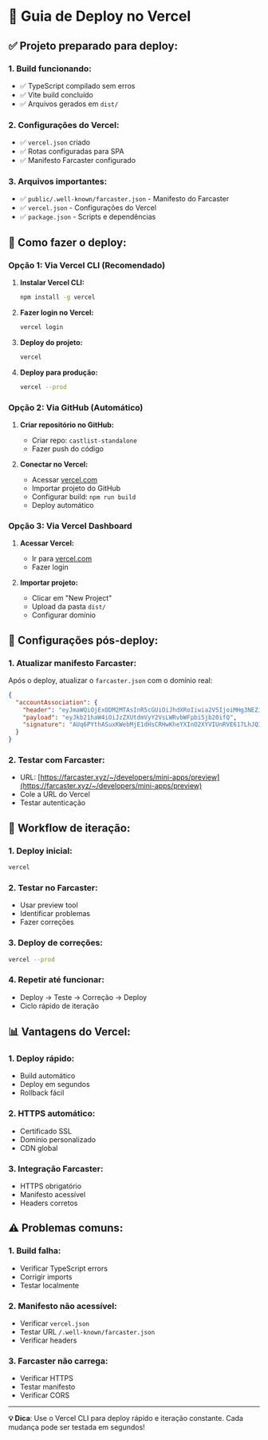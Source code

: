 # 🚀 Guia de Deploy no Vercel

## ✅ **Projeto preparado para deploy:**

### **1. Build funcionando:**
- ✅ TypeScript compilado sem erros
- ✅ Vite build concluído
- ✅ Arquivos gerados em `dist/`

### **2. Configurações do Vercel:**
- ✅ `vercel.json` criado
- ✅ Rotas configuradas para SPA
- ✅ Manifesto Farcaster configurado

### **3. Arquivos importantes:**
- ✅ `public/.well-known/farcaster.json` - Manifesto do Farcaster
- ✅ `vercel.json` - Configurações do Vercel
- ✅ `package.json` - Scripts e dependências

## 🚀 **Como fazer o deploy:**

### **Opção 1: Via Vercel CLI (Recomendado)**

1. **Instalar Vercel CLI:**
   ```bash
   npm install -g vercel
   ```

2. **Fazer login no Vercel:**
   ```bash
   vercel login
   ```

3. **Deploy do projeto:**
   ```bash
   vercel
   ```

4. **Deploy para produção:**
   ```bash
   vercel --prod
   ```

### **Opção 2: Via GitHub (Automático)**

1. **Criar repositório no GitHub:**
   - Criar repo: `castlist-standalone`
   - Fazer push do código

2. **Conectar no Vercel:**
   - Acessar [vercel.com](https://vercel.com)
   - Importar projeto do GitHub
   - Configurar build: `npm run build`
   - Deploy automático

### **Opção 3: Via Vercel Dashboard**

1. **Acessar Vercel:**
   - Ir para [vercel.com](https://vercel.com)
   - Fazer login

2. **Importar projeto:**
   - Clicar em "New Project"
   - Upload da pasta `dist/`
   - Configurar domínio

## 🔧 **Configurações pós-deploy:**

### **1. Atualizar manifesto Farcaster:**
Após o deploy, atualizar o `farcaster.json` com o domínio real:

```json
{
  "accountAssociation": {
    "header": "eyJmaWQiOjExODM2MTAsInR5cGUiOiJhdXRoIiwia2V5IjoiMHg3NEZiNzMzODA0NzMwZDVkOEM2ZUEwNDRmYWUzZTVkNjY2MzY2ODI3In0",
    "payload": "eyJkb21haW4iOiJzZXUtdmVyY2VsLWRvbWFpbi5jb20ifQ",
    "signature": "AUq6PYthASuxKWebMjE1dHsCRHwKheYXInO2XYVIUnRVE617LhJQIutxWzwbeFCHiZ35Bg7kF696atzlAfkE9xs="
  }
}
```

### **2. Testar com Farcaster:**
- URL: [https://farcaster.xyz/~/developers/mini-apps/preview](https://farcaster.xyz/~/developers/mini-apps/preview)
- Cole a URL do Vercel
- Testar autenticação

## 🔄 **Workflow de iteração:**

### **1. Deploy inicial:**
```bash
vercel
```

### **2. Testar no Farcaster:**
- Usar preview tool
- Identificar problemas
- Fazer correções

### **3. Deploy de correções:**
```bash
vercel --prod
```

### **4. Repetir até funcionar:**
- Deploy → Teste → Correção → Deploy
- Ciclo rápido de iteração

## 📊 **Vantagens do Vercel:**

### **1. Deploy rápido:**
- Build automático
- Deploy em segundos
- Rollback fácil

### **2. HTTPS automático:**
- Certificado SSL
- Domínio personalizado
- CDN global

### **3. Integração Farcaster:**
- HTTPS obrigatório
- Manifesto acessível
- Headers corretos

## ⚠️ **Problemas comuns:**

### **1. Build falha:**
- Verificar TypeScript errors
- Corrigir imports
- Testar localmente

### **2. Manifesto não acessível:**
- Verificar `vercel.json`
- Testar URL `/.well-known/farcaster.json`
- Verificar headers

### **3. Farcaster não carrega:**
- Verificar HTTPS
- Testar manifesto
- Verificar CORS

---

**💡 Dica**: Use o Vercel CLI para deploy rápido e iteração constante. Cada mudança pode ser testada em segundos!
